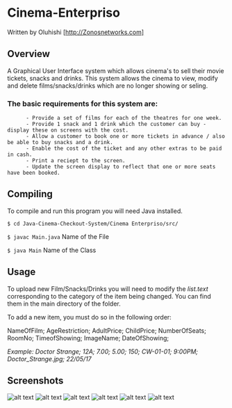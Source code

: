 # Cinema-Enterpriso

Written by Oluhishi [http://Zonosnetworks.com]

## Overview

A Graphical User Interface system which allows cinema's to sell their movie tickets, snacks and drinks. This system allows the cinema to view, modify and delete films/snacks/drinks which are no longer showing or seling. 

### The basic requirements for this system are:
          - Provide a set of films for each of the theatres for one week.
          - Provide 1 snack and 1 drink which the customer can buy - display these on screens with the cost.
          - Allow a customer to book one or more tickets in advance / also be able to buy snacks and a drink.
          - Enable the cost of the ticket and any other extras to be paid in cash.
          - Print a reciept to the screen.
          - Update the screen display to reflect that one or more seats have been booked.
          
## Compiling

To compile and run this program you will need Java installed.

``` $ cd Java-Cinema-Checkout-System/Cinema Enterpriso/src/ ```

``` $ javac Main.java ``` Name of the File

``` $ java Main ``` Name of the Class

## Usage

To upload new Film/Snacks/Drinks you will need to modify the *list.text* corresponding to the category of the item being changed. You can find them in the main directory of the folder.

To add a new item, you must do so in the following order:

NameOfFilm; AgeRestriction; AdultPrice; ChildPrice; NumberOfSeats; RoomNo; TimeofShowing; ImageName; DateOfShowing;

*Example: Doctor Strange; 12A; 7.00; 5.00; 150; CW-01-01; 9:00PM; Doctor_Strange.jpg; 22/05/17*

## Screenshots

![alt text](https://user-images.githubusercontent.com/18488979/31190909-70a16a76-a934-11e7-9c94-9b2a032688f8.png)
![alt text](https://user-images.githubusercontent.com/18488979/31190910-70a230c8-a934-11e7-8678-b086b2ab5fc6.png)
![alt text](https://user-images.githubusercontent.com/18488979/31190911-70a3710e-a934-11e7-95ba-419a7655e5a2.png)
![alt text](https://user-images.githubusercontent.com/18488979/31190912-70a76ff2-a934-11e7-8808-cc020f31b6c5.png)
![alt text](https://user-images.githubusercontent.com/18488979/31190914-70a8094e-a934-11e7-85c0-877027dc927f.png)
![alt text](https://user-images.githubusercontent.com/18488979/31190913-70a7fa44-a934-11e7-938c-1aac776304de.png)
